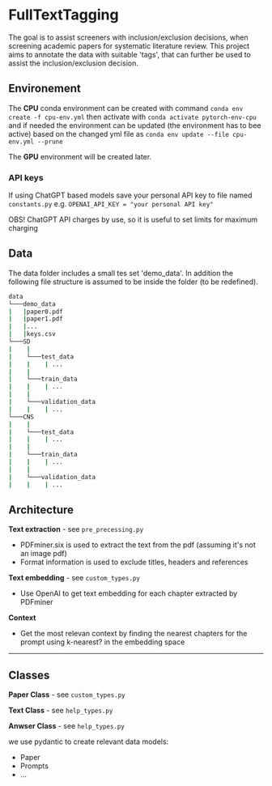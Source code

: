 # FullTextTagging
The goal is to assist screeners with inclusion/exclusion decisions, when screening academic papers for systematic literature review.
This project aims to annotate the data with suitable 'tags', that can further be used to assist the inclusion/exclusion decision.

## Environement
The **CPU** conda environment can be created with command
`conda env create -f cpu-env.yml`
then activate with
`conda activate pytorch-env-cpu`
and if needed the environment can be updated (the environment has to bee active) based on the changed yml file as
`conda env update --file cpu-env.yml --prune`

The **GPU** environment will be created later.

### API keys

If using ChatGPT based models save your personal API key to file named `constants.py`
e.g.
`OPENAI_API_KEY = "your personal API key" `

OBS! ChatGPT API charges by use, so it is useful to set limits for maximum charging

## Data
The data folder includes a small tes set 'demo_data'.
In addition the following file structure is assumed to be inside the folder (to be redefined).
```bash
data
└───demo_data
|   |paper0.pdf
|   |paper1.pdf
|   |...
|   |keys.csv
└───SD
|    |
|    └───test_data
|    |    | ...
|    |
|    └───train_data
|    |    | ...
|    |
|    └───validation_data
|    |    | ...
└───CNS
|    |
|    └───test_data
|    |    | ...
|    |
|    └───train_data
|    |    | ...
|    |
|    └───validation_data
|    |    | ...
```


## Architecture

**Text extraction** - see ```pre_precessing.py```
- PDFminer.six is used to extract the text from the pdf (assuming it's not an image pdf)
- Format information is used to exclude titles, headers and references

**Text embedding** - see  ```custom_types.py```
- Use OpenAI to get text embedding for each chapter extracted by PDFminer

**Context**
- Get the most relevan context by finding the nearest chapters for the prompt using k-nearest? in the embedding space

----

## Classes

**Paper Class** - see  ```custom_types.py```

**Text Class** - see  ```help_types.py```

**Anwser Class** - see  ```help_types.py```

we use pydantic to create relevant data models:
- Paper
- Prompts
- ...